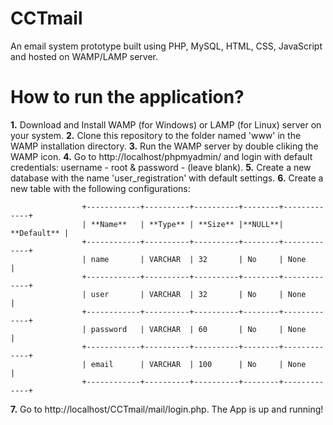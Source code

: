 # CCTmail
An email system prototype built using PHP, MySQL, HTML, CSS, JavaScript and hosted on WAMP/LAMP server.

# How to run the application?

**1.** Download and Install WAMP (for Windows) or LAMP (for Linux) server on your system.
**2.** Clone this repository to the folder named 'www' in the WAMP installation directory.
**3.** Run the WAMP server by double cliking the WAMP icon.
**4.** Go to http://localhost/phpmyadmin/ and login with default credentials: username - root & password - (leave blank).
**5.** Create a new database with the name 'user_registration' with default settings.
**6.** Create a new table with the following configurations:
                    
                    +------------+----------+----------+--------+-------------+
                    | **Name**   | **Type** | **Size** |**NULL**| **Default** |
                    +------------+----------+----------+--------+-------------+
                    | name       | VARCHAR  | 32       | No     | None        |
                    +------------+----------+----------+--------+-------------+
                    | user       | VARCHAR  | 32       | No     | None        |
                    +------------+----------+----------+--------+-------------+
                    | password   | VARCHAR  | 60       | No     | None        |
                    +------------+----------+----------+--------+-------------+
                    | email      | VARCHAR  | 100      | No     | None        |
                    +------------+----------+----------+--------+-------------+
                    

**7.** Go to http://localhost/CCTmail/mail/login.php. The App is up and running!
